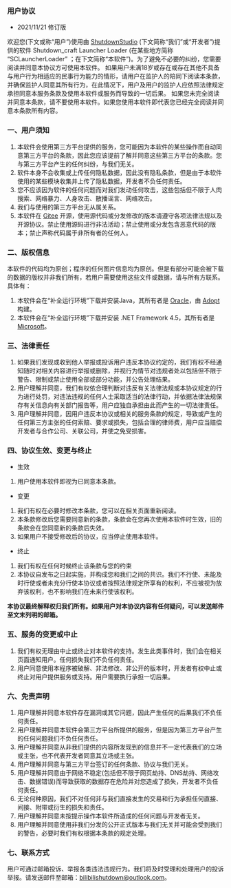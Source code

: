 ### 用户协议
- 2021/11/21 修订版


欢迎您(下文或称“用户”)使用由 [ShutdownStudio](http://www.shutdownstudio.top) (下文简称“我们”或“开发者”)提供的软件 Shutdown_craft Launcher Loader (在某些地方简称 “SCLauncherLoader” ；在下文简称“本软件”)。为了避免不必要的纠纷，您需要阅读并同意本协议方可使用本软件。
如果用户未满18岁或存在或存在其他不具备与用户行为相适应的民事行为能力的情形，请用户在监护人的陪同下阅读本条款，并确保监护人同意其所有行为，在此情况下，用户及用户的监护人应依照法律规定承担同意本服务条款及使用本软件或服务而导致的一切后果。
如果您未完全阅读并同意本条款，请不要使用本软件。如果您使用本软件即代表您已经完全阅读并同意本条款所有内容。

### 一、用户须知
1. 本软件会使用第三方平台提供的服务，您可能因为本软件的某些操作而自动同意第三方平台的条款，因此您应该提前了解并同意这些第三方平台的条款。您与第三方平台产生的任何纠纷，与我们无关。
2. 软件本身不会收集或上传任何隐私数据，因此没有隐私条款，但是由于本软件使用的某些模块收集并上传了隐私数据，开发者不负任何责任。
3. 您不应该因为软件的任何问题而对我们发动任何攻击，这些包括但不限于人肉搜索、网络暴力、人身攻击、散播谣言、网络攻击。
4. 我们与使用的第三方平台无从属关系。
5. 本软件在 [Gitee](https://gitee.com) 开源，使用源代码或分发修改的版本请遵守各项法律法规以及开源协议。禁止使用源码进行非法活动；禁止使用或分发包含恶意代码的版本；禁止声称代码属于非所有者的任何人。


### 二、版权信息
本软件的代码均为原创；程序的任何图片信息均为原创。但是有部分可能会被下载的数据的版权并非我们所有，若用户需要使用这些文件或数据，请与所有方联系。具体有：
1. 本软件会在“补全运行环境”下载并安装Java，其所有者是 [Oracle](https://www.oracle.com/)，由 [Adopt](https://adoptopenjdk.net/) 构建。
2. 本软件会在“补全运行环境”下载并安装 .NET Framework 4.5，其所有者是 [Microsoft](https://www.microsoft.com)。


### 三、法律责任
1. 如果我们发现或收到他人举报或投诉用户违反本协议约定的，我们有权不经通知随时对相关内容进行举报或删除，并视行为情节对违规者处以包括但不限于警告、限制或禁止使用全部或部分功能，并公告处理结果。
2. 用户理解并同意，我们有权依合理判断对违反有关法律法规或本协议规定的行为进行处罚，对违法违规的任何人士采取适当的法律行动，并依据法律法规保存有关信息向有关部门报告等，用户应独自承担由此而产生的一切法律责任。
3. 用户理解并同意，因用户违反本协议或相关的服务条款的规定，导致或产生的任何第三方主张的任何索赔、要求或损失，包括合理的律师费，用户应当赔偿开发者与合作公司、关联公司，并使之免受损害。


### 四、协议生效、变更与终止
- 生效
1. 用户使用本软件即视为已同意本条款。

- 变更
1. 我们有权在必要时修改本条款，您可以在相关页面重新阅读。
2. 本条款修改后您需要同意新的条款，条款会在您再次使用本软件时生效，旧的条款会在您同意新的条款后失效。
3. 如果用户不接受修改后的协议，应当停止使用本软件。

- 终止
1. 我们有权在任何时候终止该条款与您的约束
2. 本协议自发布之日起实施，并构成您和我们之间的共识。我们不行使、未能及时行使或者未充分行使本协议或者按照法律规定所享有的权利，不应被视为放弃该权利，也不影响我们在未来行使该权利。

 **本协议最终解释权归我们所有。如果用户对本协议内容有任何疑问，可以发送邮件至文末列明的邮箱。** 


### 五、服务的变更或中止
1. 我们有权无理由中止或终止对本软件的支持。发生此类事件时，我们会在相关页面通知用户。任何损失我们不负任何责任。
2. 用户同意使用本程序被破解、非法修改、非公开的版本时，开发者有权中止或终止对用户提供服务或支持。用户需要执行承担一切后果。


### 六、免责声明
1. 用户理解并同意本软件存在漏洞或其它问题，因此产生任何的后果我们不负任何责任。
2. 用户理解并同意本软件会第三方平台所提供的服务，但是因为第三方平台产生的任何问题我们不负任何责任。
3. 用户理解并同意从非我们提供的内容所发现到的信息并不一定代表我们的立场或主张，也不代表开发者同意其立场或主张。
4. 用户理解并同意与第三方平台签订的任何条款、协议与我们无关。
5. 用户理解并同意由于网络不稳定(包括但不限于网页劫持、DNS劫持、网络攻击、数据错误)而导致获取的数据存在危险并对您造成了损失，开发者不负任何责任。
6. 无论何种原因，我们不对任何非与我们直接发生的交易和行为承担任何直接、间接、附带或衍生的损失和责任。
7. 用户理解并同意未按提示操作本软件所造成的任何问题与开发者无关。
8. 用户理解并同意使用非我们分发的公开正式版本与我们无关并可能会受到我们的警告，必要时我们有权根据本条款的规定处理。


### 七、联系方式
用户可通过邮箱投诉、举报各类违法违规行为。我们将及时受理和处理用户的投诉举报。请发送邮件至邮箱：bilibilishutdown@outlook.com。
